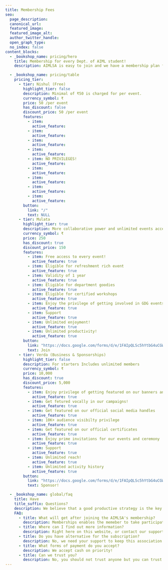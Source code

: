 ```yaml
---
title: Membership Fees
seo:
  page_description: 
  canonical_url: 
  featured_image: 
  featured_image_alt: 
  author_twitter_handle: 
  open_graph_type:
  no_index: false
content_blocks:
  - _bookshop_name: pricing/hero
    title: Membership for every Dept. of AIML student!
    description: AIMLSA is easy to join and we have a membership plan for everyone.

  - _bookshop_name: pricing/table
    pricing_tier:
      - tier: Nishul (Free)
        highlight_tier: false
        description: Minimal of ₹50 is charged for per event.
        currency_symbol: ₹
        price: 50 /per event
        has_discount: false
        discount_price: 50 /per event
        features:
          - item: 
            active_feature: 
          - item:
            active_feature: 
          - item: 
            active_feature: 
          - item: 
            active_feature: 
          - item: NO PRIVILEGES!
            active_feature: 
          - item: 
            active_feature: 
          - item: 
            active_feature: 
          - item: 
            active_feature: 
          - item: 
            active_feature: 
        button:
          link: "/"
          text: NULL
      - tier: Mulata 
        highlight_tier: true
        description: More collaborative power and unlimited events access for fast-growing.
        currency_symbol: ₹
        price: 250
        has_discount: true
        discount_price: 150
        features:
          - item: Free access to every event!
            active_feature: true
          - item: Eligible for refreshment rich event
            active_feature: true
          - item: Validity of 1 year
            active_feature: true
          - item: Eligible for department goodies
            active_feature: true
          - item: Eligible for certified workshops
            active_feature: true
          - item: Enjoy the privilege of getting involved in GDG events too!
            active_feature: true
          - item: Support
            active_feature: true
          - item: Unlimited enjoyment!
            active_feature: true
          - item: Unlimited productivity!
            active_feature: true
        button:
          link: "https://docs.google.com/forms/d/e/1FAIpQLSc5hYtbG4uCGWfxl5OR_tGMlhMnNsQwBfVgPoAruCYqaXd_fg/viewform?usp=pp_url"
          text: Join
      - tier: Verda (Business & Sponsorships)
        highlight_tier: false
        description: For starters Includes unlimited members
        currency_symbol: ₹
        price: 10,000
        has_discount: true
        discount_price: 5,000
        features:
          - item: Enjoy privilege of getting featured on our banners and posters
            active_feature: true
          - item: Get fetured vocally in our campaigns!
            active_feature: true
          - item: Get featured on our official social media handles 
            active_feature: true
          - item: 10K+ audience visibilty privilege
            active_feature: true
          - item: Get featured on our official certificates
            active_feature: true
          - item: Enjoy prime invitations for our events and ceremony
            active_feature: true
          - item: Support
            active_feature: true
          - item: Unlimited reach!
            active_feature: true
          - item: Unlimited activity history
            active_feature: true
        button:
          link: "https://docs.google.com/forms/d/e/1FAIpQLSc5hYtbG4uCGWfxl5OR_tGMlhMnNsQwBfVgPoAruCYqaXd_fg/viewform?usp=pp_url"
          text: Sponsor!

  - _bookshop_name: global/faq
    title: Have
    title_suffix: Questions?
    description: We believe that a good productive strategy is the key to growth. So we’re helping you grow your skills with tools and resources that make productivity easy.
    FAQ:
      - title: What will get after joining the AIMLSA's membership?
        description: Memberships enables the memeber to take participation in more than one event and is also eligible for refreshments!
      - title: Where can I find out more information?
        description: Right here on this website, or contact our support team.
      - title: Do you have alternative for the subscription?
        description: No, we need your support to keep this association actve this associtation doesnt belong to just committe members but it also belongs to every member of dept of AIML and this University!
      - title: What forms of payment do you accept?
        description: We accept cash on priority!
      - title: Can we trust you?
        description: No, you should not trust anyone but you can trust in time and efforts the committe members put for the association to run and organize events! **Have Faith**.
---
```

